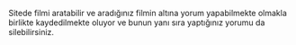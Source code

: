 Sitede filmi aratabilir ve aradığınız filmin altına yorum yapabilmekte olmakla birlikte kaydedilmekte oluyor ve bunun yanı sıra yaptığınız yorumu da silebilirsiniz.
